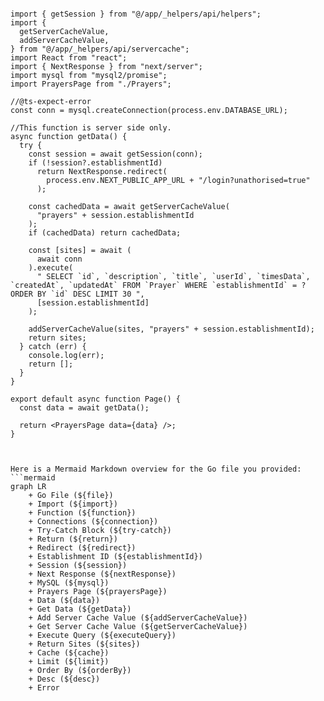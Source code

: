 ```tsx

import { getSession } from "@/app/_helpers/api/helpers";
import {
  getServerCacheValue,
  addServerCacheValue,
} from "@/app/_helpers/api/servercache";
import React from "react";
import { NextResponse } from "next/server";
import mysql from "mysql2/promise";
import PrayersPage from "./Prayers";

//@ts-expect-error
const conn = mysql.createConnection(process.env.DATABASE_URL);

//This function is server side only.
async function getData() {
  try {
    const session = await getSession(conn);
    if (!session?.establishmentId)
      return NextResponse.redirect(
        process.env.NEXT_PUBLIC_APP_URL + "/login?unathorised=true"
      );

    const cachedData = await getServerCacheValue(
      "prayers" + session.establishmentId
    );
    if (cachedData) return cachedData;

    const [sites] = await (
      await conn
    ).execute(
      " SELECT `id`, `description`, `title`, `userId`, `timesData`, `createdAt`, `updatedAt` FROM `Prayer` WHERE `establishmentId` = ? ORDER BY `id` DESC LIMIT 30 ",
      [session.establishmentId]
    );

    addServerCacheValue(sites, "prayers" + session.establishmentId);
    return sites;
  } catch (err) {
    console.log(err);
    return [];
  }
}

export default async function Page() {
  const data = await getData();

  return <PrayersPage data={data} />;
}


```

```mermaid

Here is a Mermaid Markdown overview for the Go file you provided:
```mermaid
graph LR
    + Go File (${file})
    + Import (${import})
    + Function (${function})
    + Connections (${connection})
    + Try-Catch Block (${try-catch})
    + Return (${return})
    + Redirect (${redirect})
    + Establishment ID (${establishmentId})
    + Session (${session})
    + Next Response (${nextResponse})
    + MySQL (${mysql})
    + Prayers Page (${prayersPage})
    + Data (${data})
    + Get Data (${getData})
    + Add Server Cache Value (${addServerCacheValue})
    + Get Server Cache Value (${getServerCacheValue})
    + Execute Query (${executeQuery})
    + Return Sites (${sites})
    + Cache (${cache})
    + Limit (${limit})
    + Order By (${orderBy})
    + Desc (${desc})
    + Error

```
